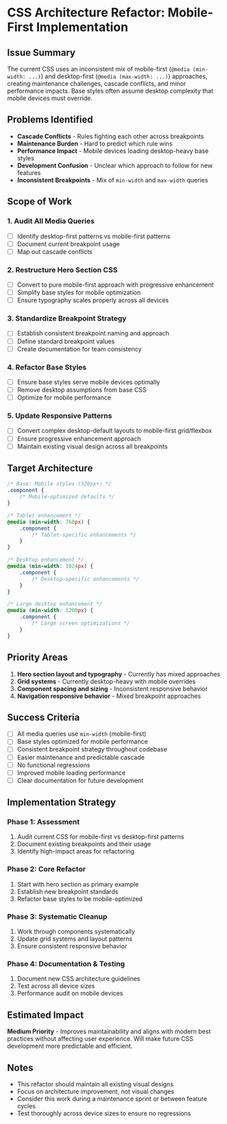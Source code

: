 # CSS Architecture Refactor: Mobile-First Implementation

## Issue Summary

The current CSS uses an inconsistent mix of mobile-first (`@media (min-width: ...)`) and desktop-first (`@media (max-width: ...)`) approaches, creating maintenance challenges, cascade conflicts, and minor performance impacts. Base styles often assume desktop complexity that mobile devices must override.

## Problems Identified

- **Cascade Conflicts** - Rules fighting each other across breakpoints
- **Maintenance Burden** - Hard to predict which rule wins
- **Performance Impact** - Mobile devices loading desktop-heavy base styles
- **Development Confusion** - Unclear which approach to follow for new features
- **Inconsistent Breakpoints** - Mix of `min-width` and `max-width` queries

## Scope of Work

### 1. Audit All Media Queries
- [ ] Identify desktop-first patterns vs mobile-first patterns
- [ ] Document current breakpoint usage
- [ ] Map out cascade conflicts

### 2. Restructure Hero Section CSS
- [ ] Convert to pure mobile-first approach with progressive enhancement
- [ ] Simplify base styles for mobile optimization
- [ ] Ensure typography scales properly across all devices

### 3. Standardize Breakpoint Strategy
- [ ] Establish consistent breakpoint naming and approach
- [ ] Define standard breakpoint values
- [ ] Create documentation for team consistency

### 4. Refactor Base Styles
- [ ] Ensure base styles serve mobile devices optimally
- [ ] Remove desktop assumptions from base CSS
- [ ] Optimize for mobile performance

### 5. Update Responsive Patterns
- [ ] Convert complex desktop-default layouts to mobile-first grid/flexbox
- [ ] Ensure progressive enhancement approach
- [ ] Maintain existing visual design across all breakpoints

## Target Architecture

```css
/* Base: Mobile styles (320px+) */
.component {
    /* Mobile-optimized defaults */
}

/* Tablet enhancement */
@media (min-width: 768px) {
    .component {
        /* Tablet-specific enhancements */
    }
}

/* Desktop enhancement */
@media (min-width: 1024px) {
    .component {
        /* Desktop-specific enhancements */
    }
}

/* Large desktop enhancement */
@media (min-width: 1200px) {
    .component {
        /* Large screen optimizations */
    }
}
```

## Priority Areas

1. **Hero section layout and typography** - Currently has mixed approaches
2. **Grid systems** - Currently desktop-heavy with mobile overrides
3. **Component spacing and sizing** - Inconsistent responsive behavior
4. **Navigation responsive behavior** - Mixed breakpoint approaches

## Success Criteria

- [ ] All media queries use `min-width` (mobile-first)
- [ ] Base styles optimized for mobile performance
- [ ] Consistent breakpoint strategy throughout codebase
- [ ] Easier maintenance and predictable cascade
- [ ] No functional regressions
- [ ] Improved mobile loading performance
- [ ] Clear documentation for future development

## Implementation Strategy

### Phase 1: Assessment
1. Audit current CSS for mobile-first vs desktop-first patterns
2. Document existing breakpoints and their usage
3. Identify high-impact areas for refactoring

### Phase 2: Core Refactor
1. Start with hero section as primary example
2. Establish new breakpoint standards
3. Refactor base styles to be mobile-optimized

### Phase 3: Systematic Cleanup
1. Work through components systematically
2. Update grid systems and layout patterns
3. Ensure consistent responsive behavior

### Phase 4: Documentation & Testing
1. Document new CSS architecture guidelines
2. Test across all device sizes
3. Performance audit on mobile devices

## Estimated Impact

**Medium Priority** - Improves maintainability and aligns with modern best practices without affecting user experience. Will make future CSS development more predictable and efficient.

## Notes

- This refactor should maintain all existing visual designs
- Focus on architecture improvement, not visual changes
- Consider this work during a maintenance sprint or between feature cycles
- Test thoroughly across device sizes to ensure no regressions 